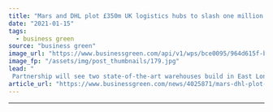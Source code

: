 ```yaml
---
title: "Mars and DHL plot £350m UK logistics hubs to slash one million road miles"
date: "2021-01-15"
tags: 
  - business green
source: "business green"
image_url: "https://www.businessgreen.com/api/v1/wps/bce0095/964d615f-b4b9-48a9-96d2-0ece3dc4036e/1/London-Thames-Gateway-mars-artist-impression-warehouse-185x114.jpg"
image_fp: "/assets/img/post_thumbnails/179.jpg"
lead: "
 Partnership will see two state-of-the-art warehouses build in East London and Midlands partly powered by on-site solar ..."
article_url: "https://www.businessgreen.com/news/4025871/mars-dhl-plot-gbp350m-uk-logistics-hubs-slash-million-road-miles"
---
```


---
